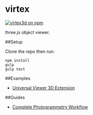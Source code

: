 # virtex

[![virtex3d on npm](https://img.shields.io/npm/v/virtex3d.svg?style=flat)](https://www.npmjs.com/package/virtex3d)

three.js object viewer.

##Setup

Clone the repo then run:

    npm install
    gulp
    gulp test

##Examples

 - [Universal Viewer 3D Extension](http://universalviewer.io/examples/?manifest=http%3A%2F%2Ffiles.universalviewer.io%2Fmanifests%2Fnelis%2Fecorche.json)
 
 ##Guides
 
 - [Complete Photogrammetry Workflow](https://www.gitbook.com/book/sophiedixon/photogrammetry-guide/details)

